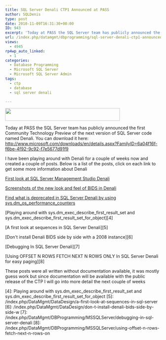 ```yaml
---
title: SQL Server Denali CTP1 Announced at PASS
author: SQLDenis
type: post
date: 2010-11-09T16:31:30+00:00
ID: 943
excerpt: 'Today at PASS the SQL Server team has publicly announced the first Community Technology Preview of the next version of SQL Server code named Denali. You can download it here: http://www.microsoft.com/downloads/en/details.aspx?FamilyID=6a04f16f-f6be-4f92&hellip;'
url: /index.php/datamgmt/dbprogramming/sql-server-denali-ctp1-announced-at-pass/
views:
  - 4945
rp4wp_auto_linked:
  - 1
categories:
  - Database Programming
  - Microsoft SQL Server
  - Microsoft SQL Server Admin
tags:
  - ctp
  - database
  - sql server denali

---
```

<div class="image_block">
  <img src="/wp-content/uploads/blogs/DataMgmt/Denali.PNG" alt="" title="" width="371" height="41" />
</div>

Today at PASS the SQL Server team has publicly announced the first Community Technology Preview of the next version of SQL Server code named Denali. You can download it here: http://www.microsoft.com/downloads/en/details.aspx?FamilyID=6a04f16f-f6be-4f92-9c92-f7e5677d91f9

I have been playing around with Denali for a couple of weeks now and created a couple of posts. Below is a list of the posts, click on each link to get some more information about Denali

[First look at SQL Server Management Studio Denali][1]

[Screenshots of the new look and feel of BIDS in Denali][2]

[Find what is deprecated in SQL Server Denali by using sys.dm\_os\_performance_counters][3]

[Playing around with sys.dm\_exec\_describe\_first\_result\_set and sys.dm\_exec\_describe\_first\_result\_set\_for\_object][4]

[A first look at sequences in SQL Server Denali][5]

[Don't install Denali BIDS side by side with a 2008 instance][6]

<The new Dynamic Management Views in SQL Server Denali>

[Debugging In SQL Server Denali][7]

[Using OFFSET N ROWS FETCH NEXT N ROWS ONLY In SQL Server Denali for easy paging][8]

These posts were all written without documentation available, it was mostly guess work but since documentation will be available with the public release of the CTP I will go into more detail the next couple of weeks

 [1]: /index.php/DataMgmt/DataDesign/first-look-at-sql-server-management-stud
 [2]: /index.php/DataMgmt/DBProgramming/screenshots-of-the-new-look-and-feel-of
 [3]: /index.php/DataMgmt/DBProgramming/MSSQLServer/find-what-is-deprecated-in-sql-server-de
 [4]: Playing around with sys.dm_exec_describe_first_result_set and sys.dm_exec_describe_first_result_set_for_object
 [5]: /index.php/DataMgmt/DataDesign/a-first-look-at-sequences-in-sql-server
 [6]: /index.php/DataMgmt/DataDesign/don-t-install-denali-bids-side-by-side-w
 [7]: /index.php/DataMgmt/DBProgramming/MSSQLServer/debugging-in-sql-server-denali
 [8]: /index.php/DataMgmt/DBProgramming/MSSQLServer/using-offset-n-rows-fetch-next-n-rows-on